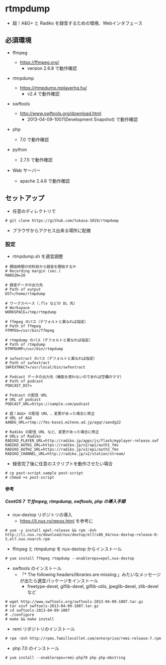 # rtmpdump

- 超！A&G+ と Radiko を録音するための環境、Webインタフェース

## 必須環境

- ffmpeg
    - https://ffmpeg.org/
        - version 2.6.8 で動作確認

- rtmpdump
    - https://rtmpdump.mplayerhq.hu/
        - v2.4 で動作確認

- swftools
    - http://www.swftools.org/download.html
        - 2013-04-09-1007(Development Snapshot) で動作確認

- php
    - 7.0 で動作確認

- python
    - 2.7.5 で動作確認

- Web サーバー
    - apache 2.4.6 で動作確認

## セットアップ

- 任意のディレクトリで

```
# git clone https://github.com/tukasa-1019/rtmpdump
```

- ブラウザからアクセス出来る場所に配備

### 設定

- rtmpdump.sh を適宜調整

```
# 開始時間の何秒前から録音を開始するか
# Recording margin (sec.)
MARGIN=20

# 録音データの出力先
# Path of output
DST=/home/rtmpdump

# ワークスペース（.flv などの DL 先）
# Workspace
WORKSPACE=/tmp/rtmpdump

# ffmpeg のパス（デフォルトと異なれば指定）
# Path of ffmpeg
FFMPEG=/usr/bin/ffmpeg

# rtmpdump のパス（デフォルトと異なれば指定）
# Path of rtmpdump
RTMPDUMP=/usr/bin/rtmpdump

# swfextract のパス（デフォルトと異なれば指定）
# Path of swfextract
SWFEXTRACT=/usr/local/bin/swfextract

# Podcast データの出力先（機能を使わないのであれば空欄のママ）
# Path of podcast
PODCAST_DST=

# Podcast の配信 URL
# URL of podcast
PODCAST_URL=https://sample.com/podcast

# 超！A&G+ の配信 URL 、変更があった場合に修正
# URL of A&G
AANDG_URL=rtmp://fms-base1.mitene.ad.jp/agqr/aandg22

# Radiko の配信 URL など、変更があった場合に修正
# URLs of Radiko
RADIKO_PLAYER_URL=http://radiko.jp/apps/js/flash/myplayer-release.swf
RADIKO_AUTH1_URL=https://radiko.jp/v2/api/auth1_fms
RADIKO_AUTH2_URL=https://radiko.jp/v2/api/auth2_fms
RADIKO_CHANNEL_URL=http://radiko.jp/v2/station/stream/
```

- 録音完了後に任意のスクリプトを動作させたい場合

```
# cp post-script.sample post-script
# chmod +x post-script
```

#### 参考

##### CentOS 7 で ffmpeg, rtmpdump, swftools, php の導入手順

- nux-dextop リポジトリの導入
    - https://li.nux.ro/repos.html を参考に

```
# yum -y install epel-release && rpm -Uvh http://li.nux.ro/download/nux/dextop/el7/x86_64/nux-dextop-release-0-5.el7.nux.noarch.rpm
```

- ffmpeg と rtmpdump を nux-dextop からインストール

```
# yum install ffmpeg rtmpdump --enablerepo=epel,nux-dextop
```

- swftools のインストール
    - 「\* The following headers/libraries are missing:」みたいなメッセージが出たら適宜パッケージをインストール
        - freetype-devel, giflib-devel, giflib-utils, jpeglib-devel, zlib-devel など

```
# wget http://www.swftools.org/swftools-2013-04-09-1007.tar.gz
# tar xzvf swftools-2013-04-09-1007.tar.gz
# cd swftools-2013-04-09-1007
# ./configure
# make && make install
```

- remi リポジトリのインストール

```
# rpm -Uvh http://rpms.famillecollet.com/enterprise/remi-release-7.rpm
```

- php 7.0 のインストール

```
# yum install --enablerepo=remi-php70 php php-mbstring
```

